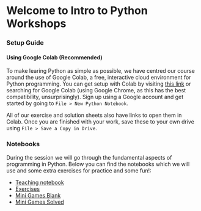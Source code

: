 # Welcome to Intro to Python Workshops

### Setup Guide

#### Using Google Colab (Recommended)

To make learing Python as simple as possible, we have centred our course around the use of Google Colab, a free, interactive cloud environment for Python programming. You can get setup with Colab by visiting [this link](https://colab.research.google.com/) or searching for Google Colab (using Google Chrome, as this has the best compatibility, unsurprisingly). Sign up using a Google account and get started by going to `File > New Python Notebook`. 

All of our exercise and solution sheets also have links to open them in Colab. Once you are finished with your work, save these to your own drive using `File > Save a Copy in Drive`.

### Notebooks
During the session we will go through the fundamental aspects of programming in Python. Below you can find the notebooks which we will use and some extra exercises for practice and some fun!:
- [Teaching notebook](https://colab.research.google.com/github/warwickdatasciencesociety/beginners-python/blob/intro_to_python_workshops/teaching.ipynb)
- [Exercises](https://colab.research.google.com/github/warwickdatasciencesociety/beginners-python/blob/intro_to_python_workshops/exercises.ipynb)
- [Mini Games Blank](https://colab.research.google.com/github/warwickdatasciencesociety/beginners-python/blob/intro_to_python_workshops/mini_games_blank.ipynb)
- [Mini Games Solved](https://colab.research.google.com/github/warwickdatasciencesociety/beginners-python/blob/intro_to_python_workshops/mini_games_filled.ipynb)

